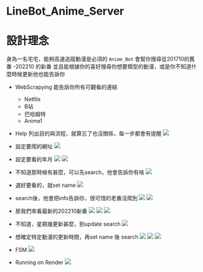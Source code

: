 # LineBot_Anime_Server
#    設計理念
身為一名宅宅，能夠高速追蹤動漫是必須的
`Anime_Bot` 會幫你搜尋從201710的舊番 -202210 的新番
並且能根據你的喜好搜尋你想要類型的動漫，或是你不知道什麼時候更新他也能告訴你
*   WebScrapying
    能告訴你所有可觀看的連結
    * Netfilx
    * B站
    * 巴哈姆特
    * Anime1 
*   Help 列出目的與流程，就算忘了也沒關係，每一步都會有提醒 
    ![](https://i.imgur.com/00ahHCd.png)
*   設定要爬的網址
    ![](https://i.imgur.com/xhL8H9v.png)
*    設定要看的年月
    ![](https://i.imgur.com/8t3RRm3.png)
    ![](https://i.imgur.com/g5MQICc.png)
*    不知道那時候有甚麼，可以先search，他會告訴你有啥
    ![](https://i.imgur.com/GWFQWPB.png)
*    選好要看的，就set name
    ![](https://i.imgur.com/82EYNRw.png)
*    search後，他會把info告訴你，很可惜的老番沒爬到
    ![](https://i.imgur.com/Ni0KztB.png)
    ![](https://i.imgur.com/YmspA5I.png)
*    那我們來看最新的202210新番
    ![](https://i.imgur.com/8FhvAHI.png)
    ![](https://i.imgur.com/IfLUmbR.png)
    ![](https://i.imgur.com/hE8yNss.png)
*   不知道，星期幾更新甚麼，到update search
    ![](https://i.imgur.com/KeYKEgK.png)
*   想確定特定動漫的更新時間，再set name 後 search
    ![](https://i.imgur.com/GXEKJSg.png)
    ![](https://i.imgur.com/ihJWfW2.png)
    ![](https://i.imgur.com/H6ifRVU.png)

*   FSM
    ![](https://i.imgur.com/5zpMlZI.png)

*    Running on Render
    ![](https://i.imgur.com/MCXgivx.png)